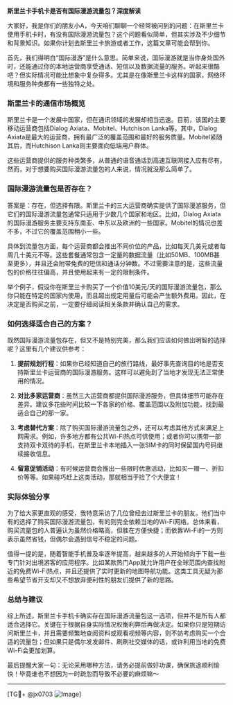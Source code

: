 **斯里兰卡手机卡是否有国际漫游流量包？深度解读**

大家好，我是你们的朋友小A，今天咱们聊聊一个经常被问到的问题：在斯里兰卡使用手机卡时，有没有国际漫游流量包？这个问题看似简单，但其实涉及不少细节和背景知识。如果你计划去斯里兰卡旅游或者工作，这篇文章可能会帮到你。

首先，我们得明白“国际漫游”是什么意思。简单来说，国际漫游就是当你身处国外时，还能通过你的本地运营商享受通话、短信以及数据流量的服务。听起来很酷吧？但实际情况可能比想象中复杂得多。尤其是在像斯里兰卡这样的国家，网络环境和服务种类都有一些独特之处。

### 斯里兰卡的通信市场概览

斯里兰卡是一个发展中国家，但在通讯领域的发展却相当迅速。目前，该国的主要移动运营商包括Dialog Axiata、Mobitel、Hutchison Lanka等。其中，Dialog Axiata是最大的运营商，拥有最广泛的覆盖范围和最好的服务质量。Mobitel紧随其后，而Hutchison Lanka则主要面向低端用户群体。

这些运营商提供的服务种类繁多，从普通的语音通话到高速互联网接入应有尽有。然而，对于想要购买国际漫游流量包的人来说，情况就没那么简单了。

### 国际漫游流量包是否存在？

答案是：存在，但选择有限。斯里兰卡的三大运营商确实提供了国际漫游服务，但它们的国际漫游流量包通常只适用于少数几个国家和地区。比如，Dialog Axiata的国际漫游服务主要支持东南亚、中东以及欧洲的一些国家。Mobitel的情况也差不多，不过它的覆盖范围稍小一些。

具体到流量包方面，每个运营商都会推出不同价位的产品，比如每天几美元或者每周几十美元不等。这些套餐通常包含一定量的数据流量（比如50MB、100MB甚至更多），并且还会附带免费的短信和通话分钟数。不过需要注意的是，这些流量包的价格往往偏高，并且使用起来有一定的限制条件。

举个例子，假设你在斯里兰卡购买了一个价值10美元/天的国际漫游流量包，那么你只能在特定的国家内使用，而且超出规定用量后可能会产生额外费用。因此，在决定是否购买之前，一定要仔细阅读相关条款并确认自己的需求。

### 如何选择适合自己的方案？

既然国际漫游流量包存在，但又不是特别完美，那么我们应该如何做出明智的选择呢？这里有几个建议供参考：

1. **提前规划行程**：如果你已经知道自己的旅行路线，最好事先查询目的地是否支持斯里兰卡运营商的国际漫游服务。这样可以避免到了当地才发现无法正常使用的情况。
   
2. **对比多家运营商**：虽然三大运营商都提供国际漫游服务，但具体细节可能存在差异。建议多花些时间比较一下各家的价格、覆盖范围以及附加功能，找到最适合自己的那一家。

3. **考虑替代方案**：除了购买国际漫游流量包之外，还可以考虑其他方式来满足上网需求。例如，许多地方都有公共Wi-Fi热点可供使用；或者你可以携带一部支持双卡双待的手机，在斯里兰卡本地插入一张SIM卡的同时保留国内号码继续接收信息。

4. **留意促销活动**：有时候运营商会推出一些限时优惠活动，比如买一赠一、折扣价等等。如果碰巧赶上这类活动，那就相当于捡了个大便宜！

### 实际体验分享

为了给大家更直观的感受，我特意采访了几位曾经去过斯里兰卡的朋友。他们当中有的选择了购买国际漫游流量包，有的则完全依赖当地的Wi-Fi网络。总体来看，购买流量包的人普遍认为虽然价格略高，但胜在方便快捷；而依靠Wi-Fi的一方则表示虽然省钱，但偶尔会遇到信号不稳定的问题。

值得一提的是，随着智能手机普及率逐年提高，越来越多的人开始倾向于下载一些专门针对出境游客的应用程序。比如某款热门App就允许用户在全球范围内查找附近的免费Wi-Fi热点，并且还提供了实时更新的地图导航功能。这类工具无疑为那些希望节省开支却又不想放弃便利性的朋友们提供了新的思路。

### 总结与建议

综上所述，斯里兰卡手机卡确实存在国际漫游流量包这一选项，但并不是所有人都适合选择它。关键在于根据自身实际情况权衡利弊后再做决定。如果你只是短期访问斯里兰卡，并且需要频繁地查阅资料或观看视频等内容，则不妨考虑购买一个合适的流量包；但如果只是偶尔发发邮件、刷刷社交媒体的话，或许利用当地的免费Wi-Fi会更加划算。

最后提醒大家一句：无论采用哪种方法，请务必提前做好功课，确保旅途顺利愉快！毕竟谁也不想因为一时疏忽而导致不必要的麻烦嘛～

---

[TG💪+ @jx0703 ![Image](https://github.com/user-attachments/assets/dbca1d08-cadb-493c-b0ec-ad6f7a83f270)]